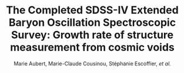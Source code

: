 ---
number: "40"
title: "The Completed SDSS-IV Extended Baryon Oscillation Spectroscopic Survey: Growth rate of structure measurement from cosmic voids"
arxiv_link: "https://arxiv.org/abs/2007.09013"
arxiv_id: "2007.09013"
author: "Marie Aubert, Marie-Claude Cousinou, St&eacute;phanie Escoffier, <em>et al.</em>"
reviewed: False
---